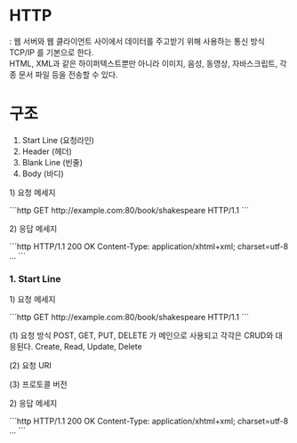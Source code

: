# HTTP
: 웹 서버와 웹 클라이언트 사이에서 데이터를 주고받기 위해 사용하는 통신 방식
<BR> TCP/IP 를 기본으로 한다.
<BR> HTML, XML과 같은 하이퍼텍스트뿐만 아니라 이미지, 음성, 동영상, 자바스크립트, 각종 문서 파일 등을 전송할 수 있다.


# 구조
  1. Start Line (요청라인)
  2. Header (헤더)
  3. Blank Line (빈줄)
  4. Body (바디)
  
<p>1) 요청 메세지 </p>
```http
  GET http://example.com:80/book/shakespeare HTTP/1.1
```

<p>2) 응답 메세지</p>
```http
  HTTP/1.1 200 OK
  Content-Type: application/xhtml+xml; charset=utf-8
  
  <html>
  ...
  </html>
```

### 1. Start Line

<p>1) 요청 메세지 </p>
```http
  GET http://example.com:80/book/shakespeare HTTP/1.1
```

(1) 요청 방식 
POST, GET, PUT, DELETE 가 메인으로 사용되고 각각은 CRUD와 대응된다. 
Create, Read, Update, Delete

(2) 요청 URI 

(3) 프로토콜 버전 

<p>2) 응답 메세지</p>
```http
  HTTP/1.1 200 OK
  Content-Type: application/xhtml+xml; charset=utf-8
  
  <html>
  ...
  </html>
```
